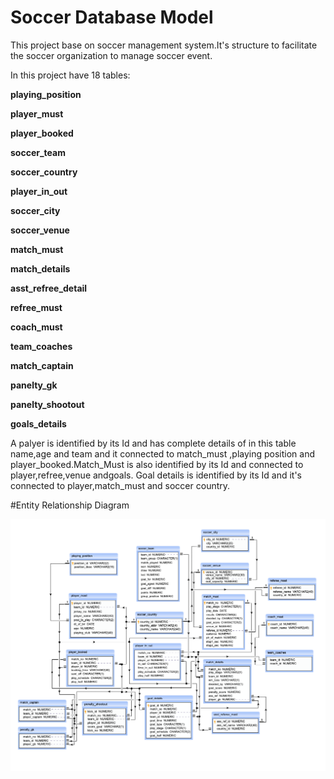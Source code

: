 # Soccer Database Model

This project base on soccer management system.It's structure to facilitate the soccer organization to manage soccer event. 

In this project have 18 tables:

**playing_position** 

**player_must**

**player_booked**

**soccer_team**

**soccer_country**

**player_in_out**

**soccer_city**

**soccer_venue**

**match_must**

**match_details**

**asst_refree_detail**

**refree_must**

**coach_must**

**team_coaches**

**match_captain**

**panelty_gk**

**panelty_shootout**

**goals_details**

A palyer is identified by its Id and has complete details of in this table name,age and team and it connected to match_must ,playing position
and player_booked.Match_Must is also identified by its Id and connected to player,refree,venue andgoals. Goal details is identified by its Id and it's connected to player,match_must and soccer country.

#Entity Relationship Diagram

![](soccer-database.png)
